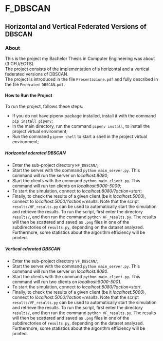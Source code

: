 # F_DBSCAN
## Horizontal and Vertical Federated Versions of DBSCAN
### About
This is the project my Bachelor Thesis in Computer Engineering was about (3 CFU/ECTS).  
The project consists of the implementation of a horizontal and a vertical federated versions of DBSCAN.  
The project is introduced in the file `Presentazione.pdf` and fully described in the file `Federated DBSCAN.pdf`.  
#### How to Run the Project
To run the project, follows these steps:
* If you do not have pipenv package installed, install it with the command `pip install pipenv`;
* In the main directory, run the command `pipenv install`, to install the project virtual environment;
* Run the command `pipenv shell` to start a shell in the project virtual environment;
##### Horizontal ederated DBSCAN
* Enter the sub-project directory `HF_DBSCAN/`;
* Start the server with the command `python main_server.py`. This command will run the server on _localhost:8080_;
* Start the clients with the command `python main_client.py`. This command will run ten clients on _localhost:5000-5009_;
* To start the simulation, connect to _localhost:8080/?action=start_;
* Finally, to check the results of a given client (be it _localhost:5000_), connect to  _localhost:5000/?action=results_.
Note that the script `results/HF_results.py` can be used to automatically start the simulation and retrieve the results. To run the script, first enter the directory `results/`, and then run the command `python HF_results.py`. The results will then be scattered and saved as `.png` files in one of the subdirectories of `results.py`, depending on the dataset analyzed. Furthermore, some statistics about the algorithm efficiency will be printed.
##### Vertical ederated DBSCAN
* Enter the sub-project directory `VF_DBSCAN/`;
* Start the server with the command `python main_server.py`. This command will run the server on _localhost:8080_.
* Start the clients with the command `python main_client.py`. This command will run two clients on _localhost:5000-5001_.
* To start the simulation, connect to _localhost:8080/?action=start_.
* Finally, to check the results of a given client (be it _localhost:5000_), connect to  _localhost:5000/?action=results_.
Note that the script `results/VF_results.py` can be used to automatically start the simulation and retrieve the results. To run the script, first enter the directory `results/`, and then run the command `python VF_results.py`. The results will then be scattered and saved as `.png` files in one of the subdirectories of `results.py`, depending on the dataset analyzed. Furthermore, some statistics about the algorithm efficiency will be printed.
